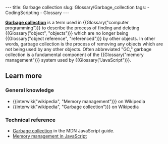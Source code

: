 --- title: Garbage collection slug: Glossary/Garbage\_collection tags: - CodingScripting - Glossary ---

<span class="seoSummary">**[Garbage collection](/en-US/docs/Web/JavaScript/Memory_Management#garbage_collection)** is a term used in {{Glossary("computer programming")}} to describe the process of finding and deleting {{Glossary("object", "objects")}} which are no longer being {{Glossary("object reference", "referenced")}} by other objects.</span> In other words, garbage collection is the process of removing any objects which are not being used by any other objects. Often abbreviated "GC," garbage collection is a fundamental component of the {{Glossary("memory management")}} system used by {{Glossary("JavaScript")}}.

Learn more
----------

### General knowledge

-   {{interwiki("wikipedia", "Memory management")}} on Wikipedia
-   {{interwiki("wikipedia", "Garbage collection")}} on Wikipedia

### Technical reference

-   [Garbage collection](/en-US/docs/Web/JavaScript/Memory_Management#garbage_collection) in the MDN JavaScript guide.
-   [Memory management in JavaScript](/en-US/docs/Web/JavaScript/Memory_Management)
